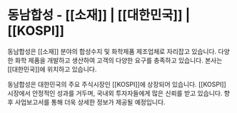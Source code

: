 # 동남합성 - [[소재]] | [[대한민국]] | [[KOSPI]]

동남합성은 [[소재]] 분야의 합성수지 및 화학제품 제조업체로 자리잡고 있습니다. 다양한 화학 제품을 개발하고 생산하여 고객의 다양한 요구를 충족하고 있습니다. 본사는 [[대한민국]]에 위치하고 있습니다.

동남합성은 대한민국의 주요 주식시장인 [[KOSPI]]에 상장되어 있습니다. [[KOSPI]] 시장에서 안정적인 성과를 거두며, 국내외 투자자들에게 많은 신뢰를 받고 있습니다. 향후 사업보고서를 통해 더욱 상세한 정보가 제공될 예정입니다.

